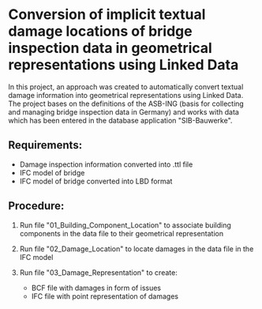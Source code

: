 # Conversion of implicit textual damage locations of bridge inspection data in geometrical representations using Linked Data
In this project, an approach was created to automatically convert textual damage information into geometrical representations using Linked Data. The project bases on the definitions of the ASB-ING (basis for collecting and managing bridge inspection data in Germany) and  works with data which has been entered in the database application "SIB-Bauwerke".

## Requirements:
- Damage inspection information converted into .ttl file
- IFC model of bridge 
- IFC model of bridge converted into LBD format

## Procedure:
1. Run file "01_Building_Component_Location" to associate building components in the data file to their geometrical representation
2. Run file "02_Damage_Location" to locate damages in the data file in the IFC model
3. Run file "03_Damage_Representation" to create:

   - BCF file with damages in form of issues 
   - IFC file with point representation of damages
